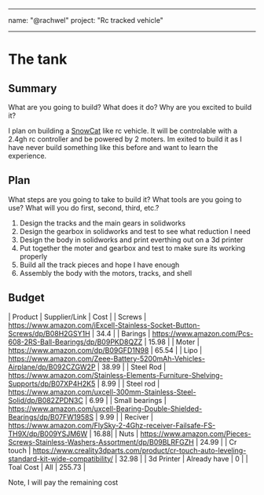 
---
name: "@rachwel"
project: "Rc tracked vehicle"

---

# The tank



## Summary

What are you going to build? What does it do? Why are you excited to build it?

I plan on building a [SnowCat](https://www.youtube.com/watch?v=UdL4M4JpdsU) like rc vehicle. It will be controlable with a 2.4gh rc controller and be powered by 2 moters. Im exited to build it as I have never build something like this before and want to learn the experience. 
## Plan

What steps are you going to take to build it? What tools are you going to use? What will you do first, second, third, etc.?

1. Design the tracks and the main gears in solidworks
2. Design the gearbox in solidworks and test to see what reduction I need
3. Design the body in solidworks and print everthing out on a 3d printer
4. Put together the moter and gearbox and test to make sure its working properly 
5. Build all the track pieces and hope I have enough
6. Assembly the body with the motors, tracks, and shell

## Budget

| Product                | Supplier/Link                                                        | Cost   |
| Screws | https://www.amazon.com/iExcell-Stainless-Socket-Button-Screws/dp/B08H2GSY1H | 34.4 |
| Barings | https://www.amazon.com/Pcs-608-2RS-Ball-Bearings/dp/B09PKD8QZZ | 15.98 |
| Moter | https://www.amazon.com/dp/B09GFD1N98 | 65.54 |
| Lipo | https://www.amazon.com/Zeee-Battery-5200mAh-Vehicles-Airplane/dp/B092CZGW2P | 38.99 |
| Steel Rod | https://www.amazon.com/Stainless-Elements-Furniture-Shelving-Supports/dp/B07XP4H2K5 | 8.99 |
| Steel rod | https://www.amazon.com/uxcell-300mm-Stainless-Steel-Solid/dp/B082ZPDN3C | 6.99 |
| Small bearings | https://www.amazon.com/uxcell-Bearing-Double-Shielded-Bearings/dp/B07FW1958S  | 9.99 |
| Reciver | https://www.amazon.com/FlySky-2-4Ghz-receiver-Failsafe-FS-TH9X/dp/B009YSJM6W  | 16.88|
| Nuts | https://www.amazon.com/Pieces-Screws-Stainless-Washers-Assortment/dp/B09BLRFGZH  | 24.99 |
| Cr touch | https://www.creality3dparts.com/product/cr-touch-auto-leveling-standard-kit-wide-compatibility/ | 32.98 |
| 3d Printer | Already have | 0 |
| Toal Cost | All | 255.73 |

Note, I will pay the remaining cost

